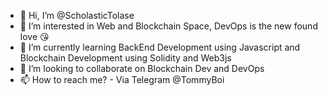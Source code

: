 - 👋 Hi, I’m @ScholasticTolase
- 👀 I’m interested in Web and Blockchain Space, DevOps is the new found love 😘
- 🌱 I’m currently learning BackEnd Development using Javascript and Blockchain Development using Solidity and Web3js
- 💞️ I’m looking to collaborate on Blockchain Dev and DevOps
- 📫 How to reach me? - Via Telegram @TommyBoi

<!---
ScholasticTolase/ScholasticTolase is a ✨ special ✨ repository because its `README.md` (this file) appears on your GitHub profile.
You can click the Preview link to take a look at your changes.
--->
